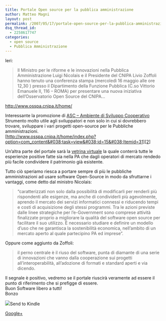 ```yaml
---
title: Portale Open source per la pubblica amministrazione
author: Matteo Magni
layout: post
permalink: /2007/05/17/portale-open-source-per-la-pubblica-amministrazione/
dsq_thread_id:
  - 2258617747
categories:
  - open source
  - Pubblica Amministrazione
---
```

Ieri:

> Il Ministro per le riforme e le innovazioni nella Pubblica Amministrazione Luigi Nicolais e il Presidente del CNIPA Livio Zoffoli hanno tenuto una conferenza stampa (mercoledì 16 maggio alle ore 12,30 ) presso il Dipartimento della Funzione Pubblica (C.so Vittorio Emanuele II, 116 &#8211; ROMA) per presentare una nuova iniziativa dell&#8217;Osservatorio Open Source del CNIPA&#8230;

<http://www.osspa.cnipa.it/home/>

Interessante la promozione di [ASC &#8211; Ambiente di Sviluppo Cooperativo][1]  
Strumento molto utile agli sviluppatori e non solo in cui si dovrebbero trovare, sviluppare i vari progetti open-source per le Pubbliche amministrazioni.  
[http://www.osspa.cnipa.it/home/index.php?option=com_content&#038;task=view&#038;id=15&#038;Itemid=31][2]

Un&#8217;altra parte del portale sarà la [vetrina virtuale][3] la quale conterrà tutte le esperienze positive fatte sia nella PA che dagli operatori di mercato rendedo più facile condividere il patrimonio già esistente.

Tutto ciò speriamo riesca a portare sempre di più le pubbliche amministrazioni ad usare software Open-Source in modo da sfruttarne i vantaggi, come detto dal ministro Nicolais:

> &#8220;caratterizzati non solo dalla possibilità di modificarli per renderli più rispondenti alle esigenze, ma anche di condividerli più agevolmente, aprendo il mercato dei servizi informatici connessi e riducendo tempi e costi di acquisizione degli stessi programmi. Tra le azioni previste dalle linee strategiche per l&#8217;e-Government sono comprese attività finalizzate proprio a migliorare la qualità del software open source per facilitare il suo utilizzo. È necessario studiare e definire un modello d&#8217;uso che ne garantisca la sostenibilità economica, nell&#8217;ambito di un mercato aperto al quale partecipino PA ed imprese&#8221;.

Oppure come aggiunto da Zoffoli:

> il perno centrale è il riuso del software, punta di diamante di una serie di innovazioni che vanno dalla cooperazione sui progetti all&#8217;interoperabilità, all&#8217;adozione di formati e standard aperti e via dicendo.

Il segnale è positivo, vedremo se il portale riuscirà veramente ad essere il punto di riferimento che si prefigge di essere.  
Buon Software libero a tutti!  
Bonzo

<div class='kindleWidget kindleLight' >
  <img src="http://magni.me/wp-content/plugins/send-to-kindle/media/white-15.png" /><span>Send to Kindle</span>
</div>

<a rel="author" href="https://plus.google.com/111433366670841346629?rel=author"  >Google+</a>

 [1]: http://cde.osspa.cnipa.it/
 [2]: http://http://www.osspa.cnipa.it/home/index.php?option=com_content&#038;task=view&#038;id=15&#038;Itemid=31
 [3]: http://www.osspa.cnipa.it/home/index.php?option=com_prodotti&#038;Itemid=28&#038;start=20&#038;lim=0